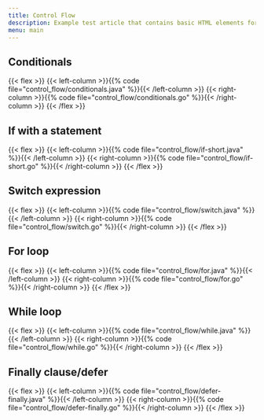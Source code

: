 ```yaml
---
title: Control Flow
description: Example test article that contains basic HTML elements for text formatting on the Web.
menu: main
---
```


## Conditionals

{{< flex >}}
{{< left-column >}}{{% code file="control_flow/conditionals.java" %}}{{< /left-column >}}
{{< right-column >}}{{% code file="control_flow/conditionals.go" %}}{{< /right-column >}}
{{< /flex >}}

## If with a statement

{{< flex >}}
{{< left-column >}}{{% code file="control_flow/if-short.java" %}}{{< /left-column >}}
{{< right-column >}}{{% code file="control_flow/if-short.go" %}}{{< /right-column >}}
{{< /flex >}}

## Switch expression

{{< flex >}}
{{< left-column >}}{{% code file="control_flow/switch.java" %}}{{< /left-column >}}
{{< right-column >}}{{% code file="control_flow/switch.go" %}}{{< /right-column >}}
{{< /flex >}}

## For loop

{{< flex >}}
{{< left-column >}}{{% code file="control_flow/for.java" %}}{{< /left-column >}}
{{< right-column >}}{{% code file="control_flow/for.go" %}}{{< /right-column >}}
{{< /flex >}}

## While loop

{{< flex >}}
{{< left-column >}}{{% code file="control_flow/while.java" %}}{{< /left-column >}}
{{< right-column >}}{{% code file="control_flow/while.go" %}}{{< /right-column >}}
{{< /flex >}}

## Finally clause/defer

{{< flex >}}
{{< left-column >}}{{% code file="control_flow/defer-finally.java" %}}{{< /left-column >}}
{{< right-column >}}{{% code file="control_flow/defer-finally.go" %}}{{< /right-column >}}
{{< /flex >}}